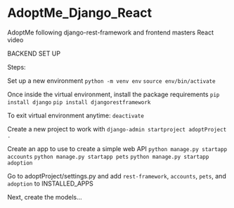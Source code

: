 # AdoptMe_Django_React
AdoptMe following django-rest-framework and frontend masters React video

BACKEND SET UP 

Steps:

Set up a new environment
`python -m venv env`
`source env/bin/activate`

Once inside the virtual environment, install the package requirements 
`pip install django`
`pip install djangorestframework`


To exit virtual environment anytime: `deactivate`

Create a new project to work with
`django-admin startproject adoptProject .`

Create an app to use to create a simple web API
`python manage.py startapp accounts`
`python manage.py startapp pets`
`python manage.py startapp adoption`

Go to adoptProject/settings.py and add `rest-framework`, `accounts`, `pets`, and `adoption` to INSTALLED_APPS

Next, create the models...


